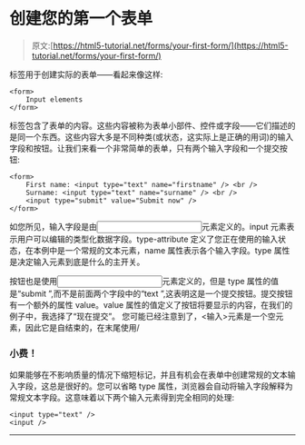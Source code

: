 # 创建您的第一个表单

> 原文:[https://html5-tutorial.net/forms/your-first-form/](https://html5-tutorial.net/forms/your-first-form/)

<form>标签用于创建实际的表单——看起来像这样:</form>

```
<form>
	Input elements
</form>
```

标签包含了表单的内容。这些内容被称为表单小部件、控件或字段——它们描述的是同一个东西。这些内容大多是不同种类(或状态，这实际上是正确的用词)的输入字段和按钮。让我们来看一个非常简单的表单，只有两个输入字段和一个提交按钮:

```
<form>
	First name: <input type="text" name="firstname" /> <br />
	Surname: <input type="text" name="surname" /> <br />
	<input type="submit" value="Submit now" />
</form>
```

如您所见，输入字段是由<input>元素定义的。input 元素表示用户可以编辑的类型化数据字段。type-attribute 定义了您正在使用的输入状态，在本例中是一个常规的文本元素，name 属性表示各个输入字段。type 属性是决定输入元素到底是什么的主开关。

按钮也是使用<input>元素定义的，但是 type 属性的值是“submit ”,而不是前面两个字段中的“text ”,这表明这是一个提交按钮。提交按钮有一个额外的属性 value。value 属性的值定义了按钮将要显示的内容，在我们的例子中，我选择了“现在提交”。
您可能已经注意到了，<输入>元素是一个空元素，因此它是自结束的，在末尾使用/

<input type="hidden" name="IL_IN_ARTICLE">

### 小费！

如果能够在不影响质量的情况下缩短标记，并且有机会在表单中创建常规的文本输入字段，这总是很好的。您可以省略 type 属性，浏览器会自动将输入字段解释为常规文本字段。这意味着以下两个输入元素得到完全相同的处理:

```
<input type="text" />
<input />
```

* * *